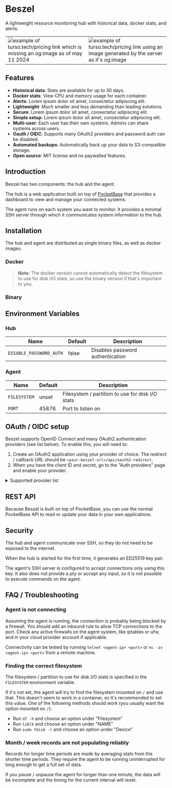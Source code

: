 # Beszel

A lightweight resource monitoring hub with historical data, docker stats, and alerts.

<table width="100%">
  <tbody>
    <tr>
      <td width="50%"><img src="https://henrygd-assets.b-cdn.net/social-image-server/before-capture.png" alt="example of turso.tech/pricing link which is missing an og:image as of may 11 2024"/></td>
      <td width="50%"><img src="https://henrygd-assets.b-cdn.net/social-image-server/after-capture.webp" alt="example of turso.tech/pricing link using an image generated by the server as it's og:image"/></td>
    </tr>
  </tbody>
</table>

## Features

- **Historical data**: Stats are available for up to 30 days.
- **Docker stats**: View CPU and memory usage for each container.
- **Alerts**: Lorem ipsum dolor sit amet, consectetur adipiscing elit.
- **Lightweight**: Much smaller and less demanding than leading solutions.
- **Secure**: Lorem ipsum dolor sit amet, consectetur adipiscing elit.
- **Simple setup**: Lorem ipsum dolor sit amet, consectetur adipiscing elit.
- **Multi-user**: Each user has their own systems. Admins can share systems across users.
- **Oauth / OIDC**: Supports many OAuth2 providers and password auth can be disabled.
- **Automated backups**: Automatically back up your data to S3-compatible storage.
- **Open source**: MIT license and no paywalled features.

## Introduction

Beszel has two components: the hub and the agent.

The hub is a web application built on top of [PocketBase](https://pocketbase.io/) that provides a dashboard to view and manage your connected systems.

The agent runs on each system you want to monitor. It provides a minimal SSH server through which it communicates system information to the hub.

## Installation

The hub and agent are distributed as single binary files, as well as docker images.

### Docker

> **Note**: The docker version cannot automatically detect the filesystem to use for disk I/O stats, so use the binary version if that's important to you.

### Binary

## Environment Variables

### Hub

| Name                    | Default | Description                      |
| ----------------------- | ------- | -------------------------------- |
| `DISABLE_PASSWORD_AUTH` | false   | Disables password authentication |

### Agent

| Name         | Default | Description                                      |
| ------------ | ------- | ------------------------------------------------ |
| `FILESYSTEM` | unset   | Filesystem / partition to use for disk I/O stats |
| `PORT`       | 45876   | Port to listen on                                |

## OAuth / OIDC setup

Beszel supports OpenID Connect and many OAuth2 authentication providers (see list below). To enable this, you will need to:

1. Create an OAuth2 application using your provider of choice. The redirect / callback URL should be `<your-beszel-url>/api/oauth2-redirect`.
2. When you have the client ID and secret, go to the "Auth providers" page and enable your provider.

<details>
  <summary>Supported provider list</summary>

- Apple
- Bitbucket
- Discord
- Facebook
- Gitea
- Gitee
- GitHub
- GitLab
- Google
- Instagram
- Kakao
- LiveChat
- mailcow
- Microsoft
- OpenID Connect
- Patreon (v2)
- Spotify
- Strava
- Twitch
- Twitter
- VK
- Yandex
</details>

## REST API

Because Beszel is built on top of PocketBase, you can use the normal PocketBase API to read or update your data in your own applications.

## Security

The hub and agent communicate over SSH, so they do not need to be exposed to the internet.

When the hub is started for the first time, it generates an ED25519 key pair.

The agent's SSH server is configured to accept connections only using this key. It also does not provide a pty or accept any input, so it is not possible to execute commands on the agent.

## FAQ / Troubleshooting

### Agent is not connecting

Assuming the agent is running, the connection is probably being blocked by a firewall. You should add an inbound rule to allow TCP connections to the port. Check any active firewalls on the agent system, like iptables or ufw, and in your cloud provider account if applicable.

Connectivity can be tested by running `telnet <agent-ip> <port>` or `nc -zv <agent-ip> <port>` from a remote machine.

### Finding the correct filesystem

The filesystem / partition to use for disk I/O stats is specified in the `FILESYSTEM` environment variable.

If it's not set, the agent will try to find the filesystem mounted on `/` and use that. This doesn't seem to work in a container, so it's recommended to set this value. One of the following methods should work (you usually want the option mounted on `/`):

- Run `df -h` and choose an option under "Filesystem"
- Run `lsblk` and choose an option under "NAME"
- Run `sudo fdisk -l` and choose an option under "Device"

### Month / week records are not populating reliably

Records for longer time periods are made by averaging stats from the shorter time periods. They require the agent to be running uninterrupted for long enough to get a full set of data.

If you pause / unpause the agent for longer than one minute, the data will be incomplete and the timing for the current interval will reset.
